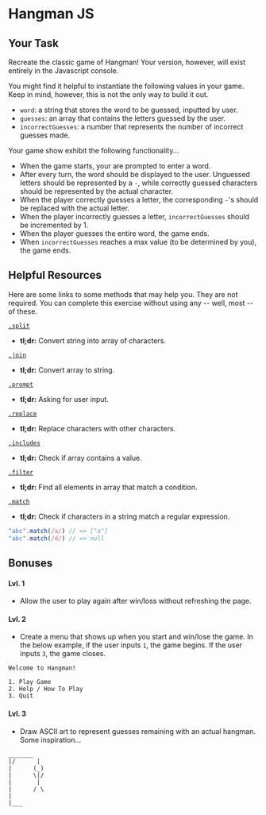 # Hangman JS

## Your Task

Recreate the classic game of Hangman! Your version, however, will exist entirely in the Javascript console.

You might find it helpful to instantiate the following values in your game. Keep in mind, however, this is not the only way to build it out.
* `word`: a string that stores the word to be guessed, inputted by user.
* `guesses`: an array that contains the letters guessed by the user.
* `incorrectGuesses`: a number that represents the number of incorrect guesses made.

Your game show exhibit the following functionality...
* When the game starts, your are prompted to enter a word.
* After every turn, the word should be displayed to the user. Unguessed letters should be represented by a `-`, while correctly guessed characters should be represented by the actual character.
* When the player correctly guesses a letter, the corresponding `-`'s should be replaced with the actual letter.
* When the player incorrectly guesses a letter, `incorrectGuesses` should be incremented by 1.
* When the player guesses the entire word, the game ends.
* When `incorrectGuesses` reaches a max value (to be determined by you), the game ends.

## Helpful Resources

Here are some links to some methods that may help you. They are not required. You can complete this exercise without using any -- well, most -- of these.

[`.split`](https://developer.mozilla.org/en-US/docs/Web/JavaScript/Reference/Global_Objects/String/split)  
  * **tl;dr:** Convert string into array of characters.

[`.join`](https://developer.mozilla.org/en-US/docs/Web/JavaScript/Reference/Global_Objects/Array/join)
  * **tl;dr:** Convert array to string.

[`.prompt`](https://developer.mozilla.org/en-US/docs/Web/API/Window/prompt)  
  * **tl;dr:** Asking for user input.

[`.replace`](https://developer.mozilla.org/en-US/docs/Web/JavaScript/Reference/Global_Objects/String/replace)  
  * **tl;dr:** Replace characters with other characters.

[`.includes`](https://developer.mozilla.org/en-US/docs/Web/JavaScript/Reference/Global_Objects/Array/filter)  
  * **tl;dr:** Check if array contains a value.

[`.filter`](https://developer.mozilla.org/en-US/docs/Web/JavaScript/Reference/Global_Objects/Array/includes)  
  * **tl;dr:** Find all elements in array that match a condition.

[`.match`](https://developer.mozilla.org/en-US/docs/Web/JavaScript/Reference/Global_Objects/String/match)  
  * **tl;dr:** Check if characters in a string match a regular expression.  

  ```js
  "abc".match(/a/) // => ["a"]
  "abc".match(/d/) // => null
  ```

## Bonuses

#### Lvl. 1

* Allow the user to play again after win/loss without refreshing the page.

#### Lvl. 2

* Create a menu that shows up when you start and win/lose the game. In the below example, if the user inputs `1`, the game begins. If the user inputs `3`, the game closes.

```text
Welcome to Hangman!

1. Play Game
2. Help / How To Play
3. Quit
```

#### Lvl. 3

* Draw ASCII art to represent guesses remaining with an actual hangman. Some inspiration...

```text
_______
|/      |
|      (_)
|      \|/
|       |
|      / \
|
|___
```
